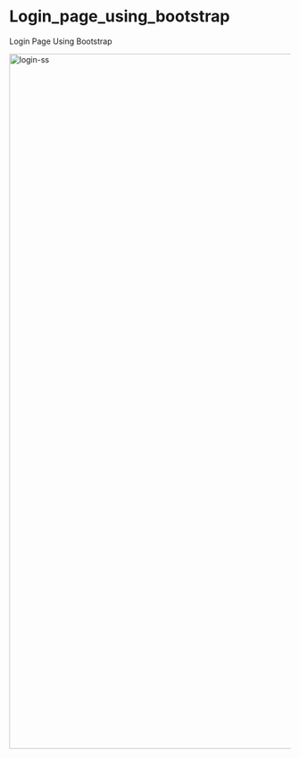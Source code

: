 # Login_page_using_bootstrap
Login Page Using Bootstrap


<img width="1244" alt="login-ss" src="https://user-images.githubusercontent.com/86374358/227532707-98de5fbe-8b76-4617-bdf1-0dc28e873861.png">
